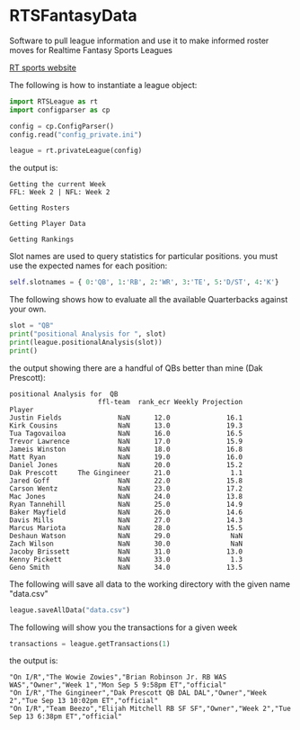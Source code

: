 # RTSFantasyData
Software to pull league information and use it to make informed roster moves for Realtime Fantasy Sports Leagues

[RT sports website](https://www.rtsports.com/)





The following is how to instantiate a league object:
```python
import RTSLeague as rt
import configparser as cp

config = cp.ConfigParser()
config.read("config_private.ini")

league = rt.privateLeague(config)
```
the output is:
```
Getting the current Week
FFL: Week 2 | NFL: Week 2

Getting Rosters

Getting Player Data

Getting Rankings
```


Slot names are used to query statistics for particular positions.  you must use the expected names for each position:
```python
self.slotnames = { 0:'QB', 1:'RB', 2:'WR', 3:'TE', 5:'D/ST', 4:'K'}
```


The following shows how to evaluate all the available Quarterbacks against your own.
```python
slot = "QB"
print("positional Analysis for ", slot)
print(league.positionalAnalysis(slot))
print()

```

the output showing there are a handful of QBs better than mine (Dak Prescott):
```
positional Analysis for  QB
                      ffl-team  rank_ecr Weekly Projection
Player                                                    
Justin Fields              NaN      12.0              16.1
Kirk Cousins               NaN      13.0              19.3
Tua Tagovailoa             NaN      16.0              16.5
Trevor Lawrence            NaN      17.0              15.9
Jameis Winston             NaN      18.0              16.8
Matt Ryan                  NaN      19.0              16.0
Daniel Jones               NaN      20.0              15.2
Dak Prescott     The Gingineer      21.0               1.1
Jared Goff                 NaN      22.0              15.8
Carson Wentz               NaN      23.0              17.2
Mac Jones                  NaN      24.0              13.8
Ryan Tannehill             NaN      25.0              14.9
Baker Mayfield             NaN      26.0              14.6
Davis Mills                NaN      27.0              14.3
Marcus Mariota             NaN      28.0              15.5
Deshaun Watson             NaN      29.0               NaN
Zach Wilson                NaN      30.0               NaN
Jacoby Brissett            NaN      31.0              13.0
Kenny Pickett              NaN      33.0               1.3
Geno Smith                 NaN      34.0              13.5
```

The following will save all data to the working directory with the given name "data.csv"
```python
league.saveAllData("data.csv")
```


The following will show you the transactions for a given week
```python
transactions = league.getTransactions(1)
```

the output is:
```
"On I/R","The Wowie Zowies","Brian Robinson Jr. RB WAS WAS","Owner","Week 1","Mon Sep 5 9:58pm ET","official"
"On I/R","The Gingineer","Dak Prescott QB DAL DAL","Owner","Week 2","Tue Sep 13 10:02pm ET","official"
"On I/R","Team Beezo","Elijah Mitchell RB SF SF","Owner","Week 2","Tue Sep 13 6:38pm ET","official"
```




